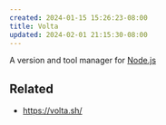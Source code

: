 ```yaml
---
created: 2024-01-15 15:26:23-08:00
title: Volta
updated: 2024-02-01 21:15:30-08:00
---
```


A version and tool manager for [Node.js](Node.js.md)

## Related

* https://volta.sh/